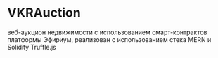 # VKRAuction
веб-аукцион недвижимости с использованием смарт-контрактов платформы Эфириум, реализован с использованием стека MERN и Solidity Truffle.js
